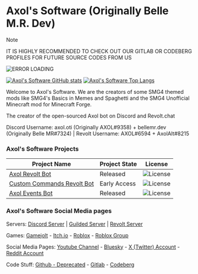 # Axol's Software (Originally Belle M.R. Dev)

> [!NOTE]
> IT IS HIGHLY RECOMMENDED TO CHECK OUT OUR GITLAB OR CODEBERG PROFILES FOR FUTURE SOURCE CODES FROM US

![ERROR LOADING](https://yt3.googleusercontent.com/FJQW6OIrqRK5N5CCfrzj66djOxOJ93xQg1i07ltMgaAHDRaI4Xe6-2uhNmXuhFwNjn0Ul0kIZw=s160-c-k-c0x00ffffff-no-rj)

[![Axol's Software GitHub stats](https://github-readme-stats.vercel.app/api?username=BelleMRDev&theme=synthwave)](https://github.com/anuraghazra/github-readme-stats)
[![Axol's Software Top Langs](https://github-readme-stats.vercel.app/api/top-langs/?username=BelleMRDev&layout=pie)](https://github.com/anuraghazra/github-readme-stats)

Welcome to Axol's Software. We are the creators of some SMG4 themed mods like SMG4's Basics in Memes and Spaghetti and the SMG4 Unofficial Minecraft mod for Minecraft Forge.

The creator of the open-sourced Axol bot on Discord and Revolt.chat

Discord Username: axol.oti (Originally AXOL#9358) + bellemr.dev (Originally Belle MR#7324) | Revolt Username: AXOL#6594 + AxolAlt#8215

### Axol's Software Projects

| Project Name                                                         | Project State | License                                                                 |
|----------------------------------------------------------------------|---------------|-------------------------------------------------------------------------|
| [Axol Revolt Bot](https://gitlab.com/bellemr/axolbot)                | Released      | ![License](https://img.shields.io/gitlab/license/bellemr%2Faxolbot)     |
| [Custom Commands Revolt Bot](https://gitlab.com/bellemr/ccrevoltbot) | Early Access  | ![License](https://img.shields.io/gitlab/license/bellemr%2Fccrevoltbot) |
| [Axol Events Bot](https://gitlab.com/bellemr/axoleventsbot)          | Released      | ![License](https://img.shields.io/gitlab/license/bellemr%2Faxoleventsbot) |

### Axol's Software Social Media pages

Servers: [Discord Server](https://discord.gg/hrUV9aq3p2) | [Guilded Server](https://www.guilded.gg/Axols-Software) | [Revolt Server](https://rvlt.gg/WJmNxmkv)

Games: [Gamejolt](https://gamejolt.com/@BelleMetaRunner) - [Itch.io](https://bellemetarunner.itch.io) - [Roblox](https://www.roblox.com/users/6002597529/profile) - [Roblox Group](https://www.roblox.com/communities/34828683)

Social Media Pages: [Youtube Channel](https://www.youtube.com/channel/UCCYCRAt1srptO3dc7eeN4Yw) - [Bluesky](https://bsky.app/profile/did:plc:jcoqzgcqgtye7vmjhbjszpfd) - [X (Twitter) Account](https://twitter.com/BelleMRdev) - [Reddit Account](https://www.reddit.com/user/BelleMR)

Code Stuff: [Github - Deprecated](https://github.com/BelleMRDev) - [Gitlab](https://gitlab.com/bellemr) - [Codeberg](https://codeberg.org/BelleMRDev)